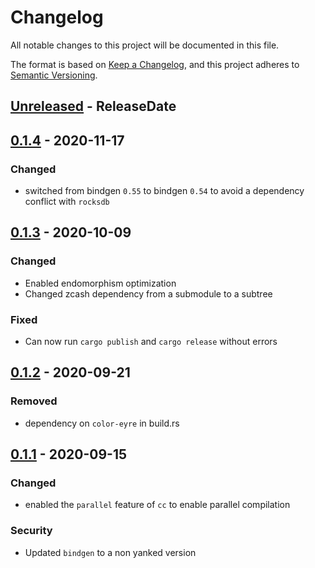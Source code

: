 # Changelog
All notable changes to this project will be documented in this file.

The format is based on [Keep a Changelog](https://keepachangelog.com/en/1.0.0/),
and this project adheres to [Semantic Versioning](https://semver.org/spec/v2.0.0.html).

<!-- next-header -->

## [Unreleased] - ReleaseDate

## [0.1.4] - 2020-11-17
### Changed
- switched from bindgen `0.55` to bindgen `0.54` to avoid a dependency
  conflict with `rocksdb`

## [0.1.3] - 2020-10-09
### Changed
- Enabled endomorphism optimization
- Changed zcash dependency from a submodule to a subtree

### Fixed
- Can now run `cargo publish` and `cargo release` without errors

## [0.1.2] - 2020-09-21
### Removed
- dependency on `color-eyre` in build.rs

## [0.1.1] - 2020-09-15
### Changed
- enabled the `parallel` feature of `cc` to enable parallel compilation

### Security
- Updated `bindgen` to a non yanked version

<!-- next-url -->
[Unreleased]: https://github.com/ZcashFoundation/zcash_script/compare/v0.1.4...HEAD
[0.1.4]: https://github.com/ZcashFoundation/zcash_script/compare/v0.1.3...v0.1.4
[0.1.3]: https://github.com/ZcashFoundation/zcash_script/compare/v0.1.2...v0.1.3
[0.1.2]: https://github.com/ZcashFoundation/zcash_script/compare/v0.1.1...v0.1.2
[0.1.1]: https://github.com/ZcashFoundation/zcash_script/compare/v0.1.0...v0.1.1
[0.1.0]: https://github.com/ZcashFoundation/zcash_script/releases/tag/v0.1.0
